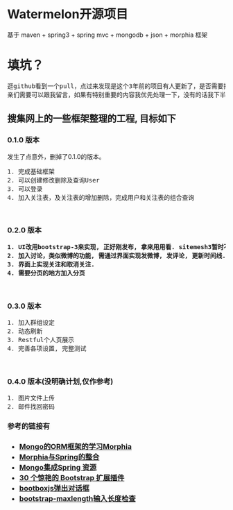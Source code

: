 <h1>Watermelon开源项目</h1>
<div>基于  maven + spring3 + spring mvc + mongodb + json + morphia 框架</div>

<h1>填坑？</h1>

<pre>
逛github看到一个pull，点过来发现是这个3年前的项目有人更新了，是否需要把坑填上？
亲们需要可以跟我留言，如果有特别重要的内容我优先处理一下，没有的话我下半年再处理，最近事比较多 :P
</pre>

<h2>搜集网上的一些框架整理的工程, 目标如下</h2>

<h3>0.1.0 版本</h3>
发生了点意外，删掉了0.1.0的版本。
<pre>
1. 完成基础框架
2. 可以创建修改删除及查询User
3. 可以登录
4. 加入关注表，及关注表的增加删除，完成用户和关注表的组合查询
</pre>
<br>
<h3>0.2.0 版本</h3>
<strong><pre>
1. UI改用bootstrap-3来实现, 正好刚发布, 拿来用用看. sitemesh3暂时不加, 需要时再引入.
2. 加入讨论，类似微博的功能, 需通过界面实现发微博, 发评论, 更新时间线.
3. 界面上实现关注和取消关注.
4. 需要分页的地方加入分页
</pre></strong>
<br>
<h3>0.3.0 版本</h3>
<pre>
1. 加入群组设定
2. 动态刷新
3. Restful个人页展示
4. 完善各项设置, 完整测试
</pre>
<br>
<h3>0.4.0 版本(没明确计划,仅作参考)</h3>
<pre>
1. 图片文件上传
2. 邮件找回密码
</pre>

<h3>参考的链接有<h3>
<ul>
  <li><a href="http://topmanopensource.iteye.com/category/58118" target="_blank">Mongo的ORM框架的学习Morphia</a></li>  
  <li><a href="http://www.blogjava.net/watchzerg/archive/2012/09/21/388291.html" target="_blank">Morphia与Spring的整合</a></li>
  <li><a href="http://download.csdn.net/detail/mapeijie888/4221150" target="_blank">Mongo集成Spring 资源</a></li>
  <li><a href="http://www.oschina.net/news/43645/30-amazing-plugins-extend-twitter-bootstrap" target="_blank">30 个惊艳的 Bootstrap 扩展插件</a></li>
  <li><a href="http://bootboxjs.com/" target="_blank">bootboxjs弹出对话框</a></li>
  <li><a href="https://github.com/mimo84/bootstrap-maxlength" target="_blank">bootstrap-maxlength输入长度检查</a></li>
</ul>
